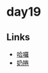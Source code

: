 # day19

## Links

- [哈囉](https://rabbittee.github.io/JavaScript30/day19/kirby/)
- [奶捲](https://rabbittee.github.io/JavaScript30/day19/recoil/)
